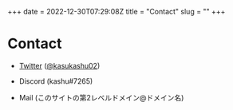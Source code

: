 +++ 
date = 2022-12-30T07:29:08Z
title = "Contact"
slug = "" 
+++

# Contact
- [Twitter](https://twitter.com/kasukashu02) ([@kasukashu02](https://twitter.com/kasukashu02))

- Discord (kashu#7265)

- Mail (このサイトの第2レベルドメイン@ドメイン名)